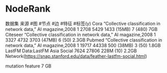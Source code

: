 # NodeRank



数据集	来源	#图	                                                                  #节点	    #边	   #特征	 #标签(y)
Cora	“Collective classification in network data,” AI magazine,2008	1	      2708	   5429	   1433	(15MB)  7  (480) 7GB
Citeseer	“Collective classification in network data,” AI magazine,2008	1	  3327	   4732	   3703 (47MB)  6  (50)  2.3GB
Pubmed	“Collective classification in network data,” AI magazine,2008	1	      19717	   44338   500  (38MB)	3  (50)  1.8GB
LastFM  Data:LastFM Asia Social                                                   7624     27806   228M            (10)  2.2GB
Network(https://snap.stanford.edu/data/feather-lastfm-social.html) 

mutation feature 7 GB




